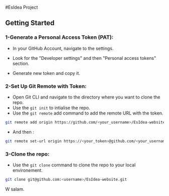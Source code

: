 #EsIdea Project

## Getting Started

### 1-Generate a Personal Access Token (PAT):
- In your GitHub Account, navigate to the settings.
* Look for the "Developer settings" and then "Personal access tokens" section.
+ Generate new token and copy it.

### 2-Set Up Git Remote with Token:
- Open Git CLI and navigate to the directory where you want to clone the repo.
- Use the `git init` to intialise the repo.
- Use the `git remote` add command to add the remote URL with the token.
```bash 
git remote add origin https://github.com/<your_username>/EsIdea-website.git 
```
- And then : 
```bash 
git remote set-url origin https://<your_token>@github.com/<your_username>/EsIdea-website
```

### 3-Clone the repo:
- Use the `git clone` command to clone the repo to your local environement.
```bash 
git clone git@github.com:<username>/EsIdea-website.git
```

W salam.
